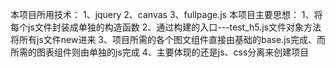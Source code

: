 本项目所用技术：
  1、jquery
  2、canvas
  3、fullpage.js
本项目主要思想：
  1、将每个js文件封装成单独的构造函数
  2、通过构建的入口---test_h5.js文件对象方法将所有js文件new进来
  3、项目所需的各个图文组件直接由基础的base.js完成、而所需的图表组件则由单独的js完成
  4、主要体现的还是js、css分离来创建项目
  
